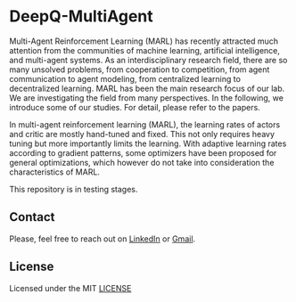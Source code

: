 # DeepQ-MultiAgent

Multi-Agent Reinforcement Learning (MARL) has recently attracted much attention from the communities of machine learning, artificial intelligence, and multi-agent systems. As an interdisciplinary research field, there are so many unsolved problems, from cooperation to competition, from agent communication to agent modeling, from centralized learning to decentralized learning. MARL has been the main research focus of our lab. We are investigating the field from many perspectives. In the following, we introduce some of our studies. For detail, please refer to the papers.

In multi-agent reinforcement learning (MARL), the learning rates of actors and critic are mostly hand-tuned and fixed. This not only requires heavy tuning but more importantly limits the learning. With adaptive learning rates according to gradient patterns, some optimizers have been proposed for general optimizations, which however do not take into consideration the characteristics of MARL.

This repository is in testing stages. 

## Contact
Please, feel free to reach out on [LinkedIn](https://www.linkedin.com/in/tim-cvetko-32842a1a6/) or [Gmail](tim@metawaveai.com).

## License

Licensed under the MIT [LICENSE](LICENSE)
